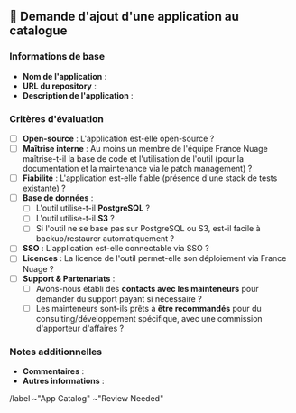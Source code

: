## 📝 Demande d'ajout d'une application au catalogue

### Informations de base
- **Nom de l'application** : 
- **URL du repository** : 
- **Description de l'application** :

### Critères d'évaluation

- [ ] **Open-source** : L'application est-elle open-source ?
- [ ] **Maîtrise interne** : Au moins un membre de l'équipe France Nuage maîtrise-t-il la base de code et l'utilisation de l'outil (pour la documentation et la maintenance via le patch management) ?
- [ ] **Fiabilité** : L'application est-elle fiable (présence d'une stack de tests existante) ?
- [ ] **Base de données** :
  - [ ] L'outil utilise-t-il **PostgreSQL** ?
  - [ ] L'outil utilise-t-il **S3** ?
  - [ ] Si l'outil ne se base pas sur PostgreSQL ou S3, est-il facile à backup/restaurer automatiquement ?
- [ ] **SSO** : L'application est-elle connectable via SSO ?
- [ ] **Licences** : La licence de l'outil permet-elle son déploiement via France Nuage ?
- [ ] **Support & Partenariats** :
  - [ ] Avons-nous établi des **contacts avec les mainteneurs** pour demander du support payant si nécessaire ?
  - [ ] Les mainteneurs sont-ils prêts à **être recommandés** pour du consulting/développement spécifique, avec une commission d'apporteur d'affaires ?

### Notes additionnelles
- **Commentaires** :
- **Autres informations** :

/label ~"App Catalog" ~"Review Needed"

